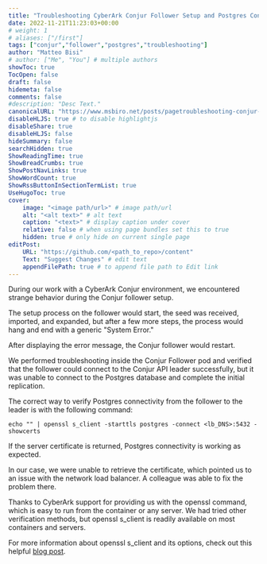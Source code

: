 ```yaml
---
title: "Troubleshooting CyberArk Conjur Follower Setup and Postgres Connectivity"
date: 2022-11-21T11:23:03+00:00
# weight: 1
# aliases: ["/first"]
tags: ["conjur","follower","postgres","troubleshooting"]
author: "Matteo Bisi"
# author: ["Me", "You"] # multiple authors
showToc: true
TocOpen: false
draft: false
hidemeta: false
comments: false
#description: "Desc Text."
canonicalURL: "https://www.msbiro.net/posts/pagetroubleshooting-conjur-follower-setup-postgres-connectivity/"
disableHLJS: true # to disable highlightjs
disableShare: true
disableHLJS: false
hideSummary: false
searchHidden: true
ShowReadingTime: true
ShowBreadCrumbs: true
ShowPostNavLinks: true
ShowWordCount: true
ShowRssButtonInSectionTermList: true
UseHugoToc: true
cover:
    image: "<image path/url>" # image path/url
    alt: "<alt text>" # alt text
    caption: "<text>" # display caption under cover
    relative: false # when using page bundles set this to true
    hidden: true # only hide on current single page
editPost:
    URL: "https://github.com/<path_to_repo>/content"
    Text: "Suggest Changes" # edit text
    appendFilePath: true # to append file path to Edit link
---
```

During our work with a CyberArk Conjur environment, we encountered strange behavior during the Conjur follower setup.

The setup process on the follower would start, the seed was received, imported, and expanded, but after a few more steps, the process would hang and end with a generic "System Error."

After displaying the error message, the Conjur follower would restart.

We performed troubleshooting inside the Conjur Follower pod and verified that the follower could connect to the Conjur API leader successfully, but it was unable to connect to the Postgres database and complete the initial replication.

The correct way to verify Postgres connectivity from the follower to the leader is with the following command:  
```
echo "" | openssl s_client -starttls postgres -connect <lb_DNS>:5432 -showcerts
```
If the server certificate is returned, Postgres connectivity is working as expected.

In our case, we were unable to retrieve the certificate, which pointed us to an issue with the network load balancer. A colleague was able to fix the problem there.

Thanks to CyberArk support for providing us with the openssl command, which is easy to run from the container or any server. We had tried other verification methods, but openssl s_client is readily available on most containers and servers.  

For more information about openssl s_client and its options, check out this helpful [blog post](https://www.misterpki.com/openssl-s-client/).  